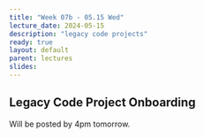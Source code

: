 ```yaml
---
title: "Week 07b - 05.15 Wed"
lecture_date: 2024-05-15
description: "legacy code projects"
ready: true
layout: default
parent: lectures
slides:
---
```


## Legacy Code Project Onboarding

Will be posted by 4pm tomorrow.
